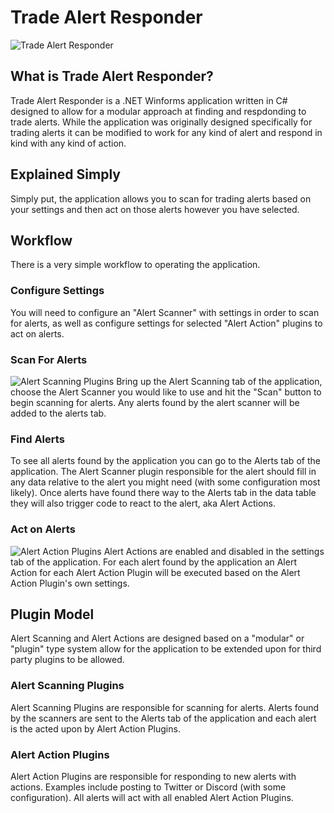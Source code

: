 # Trade Alert Responder
![Trade Alert Responder](https://i.imgur.com/Vm7ap3b.png)
## What is Trade Alert Responder?
Trade Alert Responder is a .NET Winforms application written in C# designed to allow for a modular approach at finding and respdonding to trade alerts.  While the application was originally designed specifically for trading alerts it can be modified to work for any kind of alert and respond in kind with any kind of action.
## Explained Simply
Simply put, the application allows you to scan for trading alerts based on your settings and then act on those alerts however you have selected.
## Workflow
There is a very simple workflow to operating the application.
### Configure Settings
You will need to configure an "Alert Scanner" with settings in order to scan for alerts, as well as configure settings for selected "Alert Action" plugins to act on alerts.
### Scan For Alerts
![Alert Scanning Plugins](https://i.imgur.com/ckrRQB8.png)
Bring up the Alert Scanning tab of the application, choose the Alert Scanner you would like to use and hit the "Scan" button to begin scanning for alerts.  Any alerts found by the alert scanner will be added to the alerts tab.
### Find Alerts
To see all alerts found by the application you can go to the Alerts tab of the application.  The Alert Scanner plugin responsible for the alert should fill in any data relative to the alert you might need (with some configuration most likely).  Once alerts have found there way to the Alerts tab in the data table they will also trigger code to react to the alert, aka Alert Actions.
### Act on Alerts
![Alert Action Plugins](https://i.imgur.com/dwmAREy.png)
Alert Actions are enabled and disabled in the settings tab of the application.  For each alert found by the application an Alert Action for each Alert Action Plugin will be executed based on the Alert Action Plugin's own settings.
## Plugin Model
Alert Scanning and Alert Actions are designed based on a "modular" or "plugin" type system allow for the application to be extended upon for third party plugins to be allowed.
### Alert Scanning Plugins
Alert Scanning Plugins are responsible for scanning for alerts.  Alerts found by the scanners are sent to the Alerts tab of the application and each alert is the acted upon by Alert Action Plugins.
### Alert Action Plugins
Alert Action Plugins are responsible for responding to new alerts with actions.  Examples include posting to Twitter or Discord (with some configuration).  All alerts will act with all enabled Alert Action Plugins.
